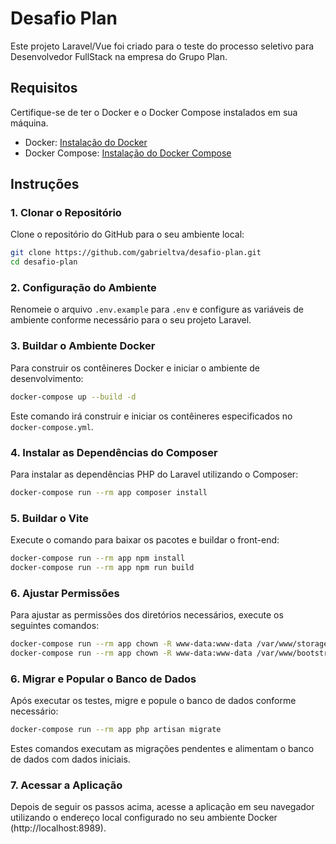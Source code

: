 # Desafio Plan

Este projeto Laravel/Vue foi criado para o teste do processo seletivo para Desenvolvedor FullStack na empresa do Grupo Plan.

## Requisitos

Certifique-se de ter o Docker e o Docker Compose instalados em sua máquina.

- Docker: [Instalação do Docker](https://docs.docker.com/get-docker/)
- Docker Compose: [Instalação do Docker Compose](https://docs.docker.com/compose/install/)

## Instruções

### 1. Clonar o Repositório

Clone o repositório do GitHub para o seu ambiente local:

```bash
git clone https://github.com/gabrieltva/desafio-plan.git
cd desafio-plan
```

### 2. Configuração do Ambiente

Renomeie o arquivo `.env.example` para `.env` e configure as variáveis de ambiente conforme necessário para o seu projeto Laravel.

### 3. Buildar o Ambiente Docker

Para construir os contêineres Docker e iniciar o ambiente de desenvolvimento:

```bash
docker-compose up --build -d
```

Este comando irá construir e iniciar os contêineres especificados no `docker-compose.yml`.

### 4. Instalar as Dependências do Composer

Para instalar as dependências PHP do Laravel utilizando o Composer:

```bash
docker-compose run --rm app composer install
```

### 5. Buildar o Vite

Execute o comando para baixar os pacotes e buildar o front-end:

```bash
docker-compose run --rm app npm install
docker-compose run --rm app npm run build
```

### 6. Ajustar Permissões

Para ajustar as permissões dos diretórios necessários, execute os seguintes comandos:

```bash
docker-compose run --rm app chown -R www-data:www-data /var/www/storage
docker-compose run --rm app chown -R www-data:www-data /var/www/bootstrap/cache
```

### 6. Migrar e Popular o Banco de Dados

Após executar os testes, migre e popule o banco de dados conforme necessário:

```bash
docker-compose run --rm app php artisan migrate
```

Estes comandos executam as migrações pendentes e alimentam o banco de dados com dados iniciais.

### 7. Acessar a Aplicação

Depois de seguir os passos acima, acesse a aplicação em seu navegador utilizando o endereço local configurado no seu ambiente Docker (http://localhost:8989).